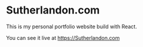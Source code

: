 # Sutherlandon.com
This is my personal portfolio website build with React.

You can see it live at https://Sutherlandon.com
